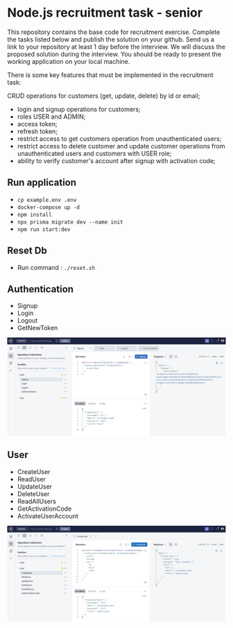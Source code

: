 # Node.js recruitment task - senior

This repository contains the base code for recruitment exercise. Complete the tasks listed below and publish the solution on your github. Send us a link to your repository at least 1 day before the interview. We will discuss the proposed solution during the interview. You should be ready to present the working application on your local machine.

There is some key features that must be implemented in the recruitment task:

CRUD operations for customers (get, update, delete) by id or email;

- login and signup operations for customers;
- roles USER and ADMIN;
- access token;
- refresh token;
- restrict access to get customers operation from unauthenticated users;
- restrict access to delete customer and update customer operations from unauthenticated users and customers with USER role;
- ability to verify customer's account after signup with activation code;

## Run application

- `cp example.env .env`
- `docker-compose up -d`
- `npm install`
- `npx prisma migrate dev --name init`
- `npm run start:dev`

## Reset Db

- Run command : `./reset.sh`
  
## Authentication

- Signup
- Login
- Logout
- GetNewToken
  
![auth-screenshot](public/auth.jpg)

## User

- CreateUser
- ReadUser
- UpdateUser
- DeleteUser
- ReadAllUsers
- GetActivationCode
- ActivateUserAccount

![user-screenshot](public/User.jpg)
